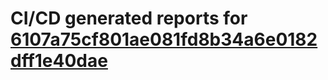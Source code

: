 # CI/CD generated reports for [6107a75cf801ae081fd8b34a6e0182dff1e40dae](https://github.com/hydephp/develop/commit/6107a75cf801ae081fd8b34a6e0182dff1e40dae)
